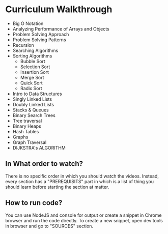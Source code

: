 # Curriculum Walkthrough

* Big O Notation
* Analyzing Performance of Arrays and Objects
* Problem Solving Approach
* Problem Solving Patterns
* Recursion
* Searching Algorithms
* Sorting Algorithms
    * Bubble Sort
    * Selection Sort
    * Insertion Sort
    * Merge Sort
    * Quick Sort
    * Radix Sort
* Intro to Data Structures
* Singly Linked Lists
* Doubly Linked Lists
* Stacks & Queues
* Binary Search Trees
* Tree traversal
* Binary Heaps
* Hash Tables
* Graphs
* Graph Traversal
* DIJKSTRA's ALGORITHM

## In What order to watch?
There is no specific order in which you should watch the videos. Instead, every section has a "PREREQUISITS" part in which is a list of thing you should learn before starting the section at matter.

## How to run code?
You can use NodeJS and console for output or create a snippet in Chrome browser and run the code directly. To create a new snippet, open dev tools in browser and go to "SOURCES" section. 